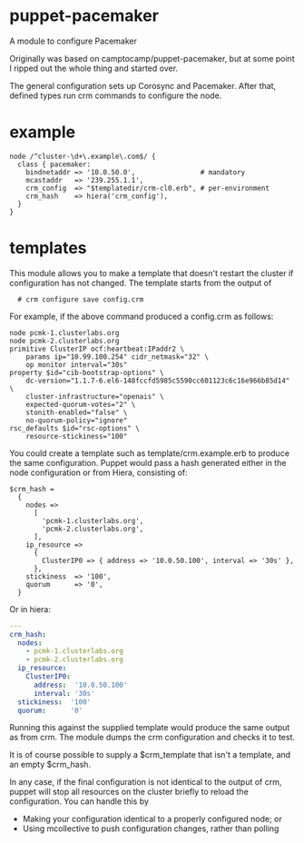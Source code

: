 puppet-pacemaker
================

A module to configure Pacemaker

Originally was based on camptocamp/puppet-pacemaker, but at some point
I ripped out the whole thing and started over.

The general configuration sets up Corosync and Pacemaker.  After that,
defined types run crm commands to configure the node.

example
=======

```puppet
node /^cluster-\d+\.example\.com$/ {
  class { pacemaker:
    bindnetaddr => '10.0.50.0',                # mandatory
    mcastaddr   => '239.255.1.1',
    crm_config  => "$templatedir/crm-cl0.erb", # per-environment
    crm_hash    => hiera('crm_config'),
  }
}
```

templates
=========

This module allows you to make a template that doesn't restart the cluster if
configuration has not changed.  The template starts from the output of

```shell
  # crm configure save config.crm
```

For example, if the above command produced a config.crm as follows:

```
node pcmk-1.clusterlabs.org
node pcmk-2.clusterlabs.org
primitive ClusterIP ocf:heartbeat:IPaddr2 \
	params ip="10.99.100.254" cidr_netmask="32" \
	op monitor interval="30s"
property $id="cib-bootstrap-options" \
	dc-version="1.1.7-6.el6-148fccfd5985c5590cc601123c6c16e966b85d14" \
	cluster-infrastructure="openais" \
	expected-quorum-votes="2" \
	stonith-enabled="false" \
	no-quorum-policy="ignore"
rsc_defaults $id="rsc-options" \
	resource-stickiness="100"
```

You could create a template such as template/crm.example.erb to produce the
same configuration.  Puppet would pass a hash generated either in the node
configuration or from Hiera, consisting of:

```puppet
$crm_hash =
  {
    nodes =>
      [
        'pcmk-1.clusterlabs.org',
        'pcmk-2.clusterlabs.org',
      ],
    ip_resource =>
      {
        ClusterIP0 => { address => '10.0.50.100', interval => '30s' },
      },
    stickiness  => '100',
    quorum      => '0',
  }
```

Or in hiera:

```yaml
---
crm_hash:
  nodes:
    - pcmk-1.clusterlabs.org
    - pcmk-2.clusterlabs.org
  ip_resource:
    ClusterIP0:
      address:  '10.0.50.100'
      interval: '30s'
  stickiness:  '100'
  quorum:      '0'
```

Running this against the supplied template would produce the same output as
from crm.  The module dumps the crm configuration and checks it to test.

It is of course possible to supply a $crm_template that isn't a template, and
an empty $crm_hash.

In any case, if the final configuration is not identical to the output of crm,
puppet will stop all resources on the cluster briefly to reload the
configuration.  You can handle this by

 - Making your configuration identical to a properly configured node; or
 - Using mcollective to push configuration changes, rather than polling


